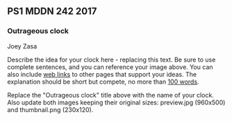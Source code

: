 ## PS1 MDDN 242 2017

### Outrageous clock

Joey Zasa

Describe the idea for your clock here - replacing this text.
Be sure to use complete sentences, and you can reference your 
image above. You can also include
[web links](https://en.wikipedia.org/wiki/Clock_of_the_Long_Now)
to other pages that support your ideas.  The explanation should
be short but compete, no more than [100 words](https://wordcounter.net/).

Replace the "Outrageous clock" title above with the name of
your clock. Also update both images keeping their original sizes:
preview.jpg (960x500) and thumbnail.png (230x120).